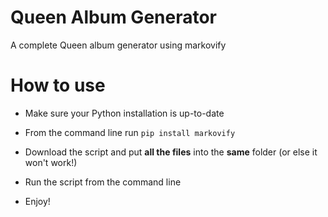 # Queen Album Generator
A complete Queen album generator using markovify

# How to use
 - Make sure your Python installation is up-to-date
 
 - From the command line run `pip install markovify`
 
 - Download the script and put **all the files** into the **same** folder (or else it won't work!)
 
 - Run the script from the command line
 
 - Enjoy!
